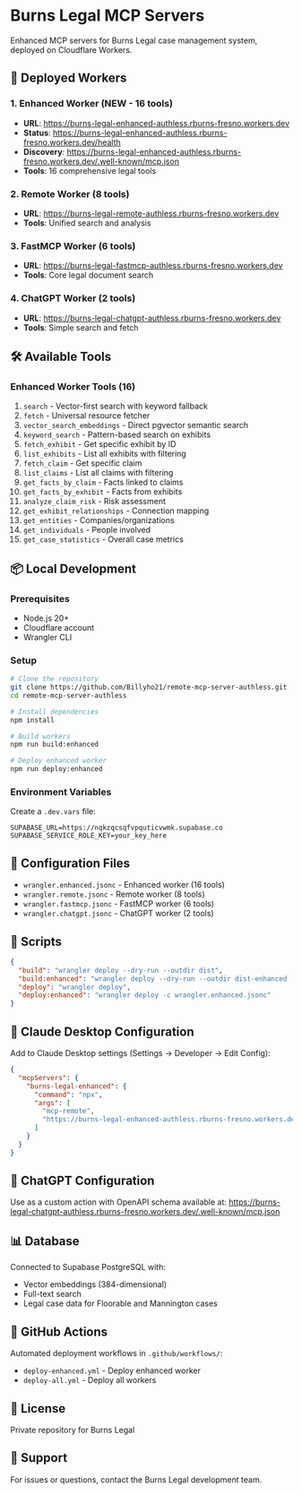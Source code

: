 # Burns Legal MCP Servers

Enhanced MCP servers for Burns Legal case management system, deployed on Cloudflare Workers.

## 🚀 Deployed Workers

### 1. Enhanced Worker (NEW - 16 tools)
- **URL**: https://burns-legal-enhanced-authless.rburns-fresno.workers.dev
- **Status**: https://burns-legal-enhanced-authless.rburns-fresno.workers.dev/health
- **Discovery**: https://burns-legal-enhanced-authless.rburns-fresno.workers.dev/.well-known/mcp.json
- **Tools**: 16 comprehensive legal tools

### 2. Remote Worker (8 tools)
- **URL**: https://burns-legal-remote-authless.rburns-fresno.workers.dev
- **Tools**: Unified search and analysis

### 3. FastMCP Worker (6 tools)
- **URL**: https://burns-legal-fastmcp-authless.rburns-fresno.workers.dev
- **Tools**: Core legal document search

### 4. ChatGPT Worker (2 tools)
- **URL**: https://burns-legal-chatgpt-authless.rburns-fresno.workers.dev
- **Tools**: Simple search and fetch

## 🛠️ Available Tools

### Enhanced Worker Tools (16)
1. `search` - Vector-first search with keyword fallback
2. `fetch` - Universal resource fetcher
3. `vector_search_embeddings` - Direct pgvector semantic search
4. `keyword_search` - Pattern-based search on exhibits
5. `fetch_exhibit` - Get specific exhibit by ID
6. `list_exhibits` - List all exhibits with filtering
7. `fetch_claim` - Get specific claim
8. `list_claims` - List all claims with filtering
9. `get_facts_by_claim` - Facts linked to claims
10. `get_facts_by_exhibit` - Facts from exhibits
11. `analyze_claim_risk` - Risk assessment
12. `get_exhibit_relationships` - Connection mapping
13. `get_entities` - Companies/organizations
14. `get_individuals` - People involved
15. `get_case_statistics` - Overall case metrics

## 📦 Local Development

### Prerequisites
- Node.js 20+
- Cloudflare account
- Wrangler CLI

### Setup
```bash
# Clone the repository
git clone https://github.com/Billyho21/remote-mcp-server-authless.git
cd remote-mcp-server-authless

# Install dependencies
npm install

# Build workers
npm run build:enhanced

# Deploy enhanced worker
npm run deploy:enhanced
```

### Environment Variables
Create a `.dev.vars` file:
```
SUPABASE_URL=https://nqkzqcsqfvpquticvwmk.supabase.co
SUPABASE_SERVICE_ROLE_KEY=your_key_here
```

## 🔧 Configuration Files

- `wrangler.enhanced.jsonc` - Enhanced worker (16 tools)
- `wrangler.remote.jsonc` - Remote worker (8 tools)
- `wrangler.fastmcp.jsonc` - FastMCP worker (6 tools)
- `wrangler.chatgpt.jsonc` - ChatGPT worker (2 tools)

## 📝 Scripts

```json
{
  "build": "wrangler deploy --dry-run --outdir dist",
  "build:enhanced": "wrangler deploy --dry-run --outdir dist-enhanced -c wrangler.enhanced.jsonc",
  "deploy": "wrangler deploy",
  "deploy:enhanced": "wrangler deploy -c wrangler.enhanced.jsonc"
}
```

## 🔗 Claude Desktop Configuration

Add to Claude Desktop settings (Settings → Developer → Edit Config):

```json
{
  "mcpServers": {
    "burns-legal-enhanced": {
      "command": "npx",
      "args": [
        "mcp-remote",
        "https://burns-legal-enhanced-authless.rburns-fresno.workers.dev/sse"
      ]
    }
  }
}
```

## 🔗 ChatGPT Configuration

Use as a custom action with OpenAPI schema available at:
https://burns-legal-chatgpt-authless.rburns-fresno.workers.dev/.well-known/mcp.json

## 📊 Database

Connected to Supabase PostgreSQL with:
- Vector embeddings (384-dimensional)
- Full-text search
- Legal case data for Floorable and Mannington cases

## 🚀 GitHub Actions

Automated deployment workflows in `.github/workflows/`:
- `deploy-enhanced.yml` - Deploy enhanced worker
- `deploy-all.yml` - Deploy all workers

## 📄 License

Private repository for Burns Legal

## 🤝 Support

For issues or questions, contact the Burns Legal development team.